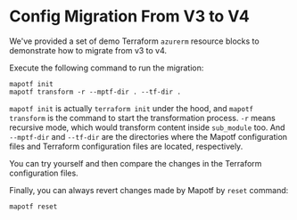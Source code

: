 # Config Migration From V3 to V4

We've provided a set of demo Terraform `azurerm` resource blocks to demonstrate how to migrate from v3 to v4.

Execute the following command to run the migration:

```shell
mapotf init
mapotf transform -r --mptf-dir . --tf-dir .
```

`mapotf init` is actually `terraform init` under the hood, and `mapotf transform` is the command to start the transformation process. `-r` means recursive mode, which would transform content inside `sub_module` too. And `--mptf-dir` and `--tf-dir` are the directories where the Mapotf configuration files and Terraform configuration files are located, respectively.

You can try yourself and then compare the changes in the Terraform configuration files.

Finally, you can always revert changes made by Mapotf by `reset` command: 

```Shell
mapotf reset
```